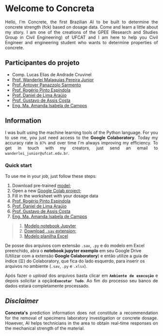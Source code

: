 <h1>Welcome to Concreta</h1>

<p align="justify">
Hello, I'm Concrete, the first Brazilian AI to be built to determine the concrete strength (fck) based on dosage data. Come and learn a little about my story. I am one of the creations of the GPEE (Research and Studies Group in Civil Engineering) of UFCAT and I am here to help you Civil Engineer and engineering student who wants to determine properties of concrete.
</p>

<h2>Participantes do projeto</h2>

<ul>
  <li><a href="" target="_blank"></a>Comp. Lucas Elias de Andrade Cruvinel</li>
  <li><a href="http://lattes.cnpq.br/2268506213083114" target="_blank">Prof. Wanderlei Malaquias Pereira Junior</a></li>
  <li><a href="http://lattes.cnpq.br/4025685702530313" target="_blank">Prof. Antover Panazzolo Sarmento</a></li>
  <li><a href="http://lattes.cnpq.br/8968151880884493" target="_blank">Prof. Rogério Pinto Espíndola</a></li>
  <li><a href="http://lattes.cnpq.br/8801080897723883" target="_blank">Prof. Daniel de Lima Araújo</a></li>
  <li><a href="http://lattes.cnpq.br/1543798708473666" target="_blank">Prof. Gustavo de Assis Costa</a></li>
  <li><a href="http://lattes.cnpq.br/0348866215558920" target="_blank">Eng. Ma. Amanda Isabela de Campos</a></li>
</ul>

<h2>Information</h2>   
<p align="justify">
I was built using the machine learning tools of the Python language. For you to use me, you just need access to the <b>Google Colaboratory</b>. Today my accuracy rate is <code>87%</code> and over time I'm always improving my efficiency. To get in touch with my creators, just send an email to <code>wanderlei_junior@ufcat.edu.br</code>. 
</p>

<h3>Quick start</h3>
<p align="justify">
To use me in your job, just follow these steps:<br> 

<ol>
  <li>Download pre-trained <a href="https://github.com/wmpjrufg/Concreta/tree/gh-pages/_data/model" target="_blank">model</a>;</li>
  <li>Open a new <a href="https://colab.research.google.com" target="_blank">Google Colab project</a>;</li>
  <li>Fill in the worksheet with your dosage data</li>
  <li><a href="http://lattes.cnpq.br/8968151880884493" target="_blank">Prof. Rogério Pinto Espíndola</a></li>
  <li><a href="http://lattes.cnpq.br/8801080897723883" target="_blank">Prof. Daniel de Lima Araújo</a></li>
  <li><a href="http://lattes.cnpq.br/1543798708473666" target="_blank">Prof. Gustavo de Assis Costa</a></li>
  <li><a href="http://lattes.cnpq.br/0348866215558920" target="_blank">Eng. Ma. Amanda Isabela de Campos</a></li>
</ol>

<blockquote>
  <ol>
    <li>
      <a href="https://drive.google.com/file/d/1j-KGORxuHZGsQIxXjhMKCOSd4fl1d4HD/view?usp=sharing" target="_blank">Modelo notebook Jupyter
      </a>
    </li>
    <li>
      <a href="https://drive.google.com/drive/folders/1a-LD5YdRyOkVfchbnFniSQFCXoMkv1Kr?usp=sharing" target="_blank">Download <code>.sav</code> extension;
      </a>
    </li>
    <li>
      <a href="https://docs.google.com/spreadsheets/d/1e7FJUoE8PwMzve7I5lBYUWAJP4OPZbvc/edit?usp=sharing&ouid=111460075262236273387&rtpof=true&sd=true" target="_blank">Modelo planilha Excel
      </a>
    </li>
  </ol>
</blockquote>

De posse dos arquivos com extensão <code>.sav</code>, <code>.py</code> e do modelo em Excel preenchido, abra o <b>notebook jupyter exemplo</b> em seu Google Drive (Utilizar com a extensão <b>Google Colaboratory</b>) e então utilize a guia de índice (☰) do Colaboratory, que fica do lado esquerdo, para inserir os arquivos no ambiente (<code>.sav</code>, <code>.py</code> e <code>.xlsx</code>).
</p>

<p align = "justify">Após fazer o <i>upload</i> dos arquivos basta clicar em <code><b>Ambiente de execução</b></code> e depois solicitar a opção<code><b>Executar Tudo</b></code>. Ao fim do processo seu banco de dados estará completamente processado.</p>

<h2><i>Disclaimer</i></h2>   
<p align="justify">
<b>Concreta's</b> prediction information does not constitute a recommendation for the removal of specimens laboratory investigation or concrete dosage. However, AI helps technicians in the area to obtain real-time responses on the mechanical strength of the material.
</p>
